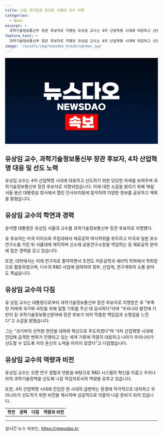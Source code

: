 ```yaml
---
title: 신임 과기장관 유상임 서울대 교수 지명
categories:
  - News
excerpt: >
  과학기술정보통신부 장관 후보자로 지명된 유상임 교수는 4차 산업혁명 시대에 대응하고 선도하기 위해 노력할 의지를 밝히고 있다. 미국과 일본 유수 연구소를 거쳐 온 그는 재료공학 분야에서 다양한 활동을 펼쳤으며, 정부와 산업계, 연구계와의 소통 능력을 강조했다. 또한, 4차 산업혁명 시대에 대응하고 우리나라가 선도할 수 있도록 최선을 다하겠다는 다짐을 전하며 자신의 역량을 강조했다.
feature_text: >
  과학기술정보통신부 장관 후보자로 지명된 유상임 교수는 4차 산업혁명 시대에 대응하고 선도하기 위해 노력할 의지를 밝히고 있다. 미국과 일본 유수 연구소를 거쳐 온 그는 재료공학 분야에서 다양한 활동을 펼쳤으며, 정부와 산업계, 연구계와의 소통 능력을 강조했다. 또한, 4차 산업혁명 시대에 대응하고 우리나라가 선도할 수 있도록 최선을 다하겠다는 다짐을 전하며 자신의 역량을 강조했다.
image: '/assets/img/newsdao_breakingnews.jpg'
---
```


<p><img src="/assets/img/newsdao_breakingnews.jpg" alt="firstkoreanews 속보" /></p>

<h2>유상임 교수, 과학기술정보통신부 장관 후보자, 4차 산업혁명 대응 및 선도 노력</h2>

<p data-ke-size="size16">유상임 교수는 4차 산업혁명 시대에 대응하고 선도하기 위한 당당한 자세를 보여주며 과학기술정보통신부 장관 후보자로 지명되었습니다. 이에 대한 소감을 밝히기 위해 18일 서울 용산 대통령실 청사에서 열린 인사브리핑에 참석하여 다양한 정보를 공유하고 계획을 밝혔습니다.</p>

<h2 data-ke-size="size26">유상임 교수의 학연과 경력</h2>

<p data-ke-size="size16">윤석열 대통령은 유상임 서울대 교수를 과학기술정보통신부 장관 후보자로 지명했다.</p>

<p data-ke-size="size16">유 후보자는 미국 아이오와 주립대에서 재료공학 박사학위를 취득하고 미국과 일본 유수 연구소를 거친 뒤 서울대에 재직하며 신소재 공동연구소장을 역임하는 등 재료공학 분야에 힘쓴 경력을 갖고 있습니다.</p>

<p data-ke-size="size16">또한, 대학에서는 미래 연구자로 활약하면서 초전도 저온공학과 세라믹 학회에서 학회장으로 활동하였으며, 다수의 R&D 사업에 참여하여 정부, 산업계, 연구계와의 소통 분야도 폭넓습니다.</p>

<h2 data-ke-size="size26">유상임 교수의 다짐</h2>

<p data-ke-size="size16">유 상임 교수는 대통령으로부터 과학기술정보통신부 장관 후보자로 지명받은 후 "부족한 저에게 국가와 국민을 위해 일할 기회를 주신 데 감사하다"라며 "우리나라 발전에 기반이 된 과학기술정보통신분야에 장관 후보가 되어 막중한 책임감과 소명감을 느낀다"고 소감을 밝혔습니다.</p>

<p data-ke-size="size16">그는 "과기부의 산적한 현안을 대화와 혁신으로 주도하겠다"며 "4차 산업혁명 시대에 진입해 급격한 변화가 진행되고 있는 세계 기류에 적절히 대응하고 나아가 우리나라가 선도할 수 있도록 저의 혼신의 노력을 아끼지 않겠다"고 다짐했습니다.</p>

<h2 data-ke-size="size26">유상임 교수의 역량과 비전</h2>

<p data-ke-size="size16">유상임 교수는 오랜 연구 경험과 연륜을 바탕으로 R&D 시스템의 혁신을 이끌고 우리나라의 과학기술정책을 선도해 나갈 적임자로서의 역량을 갖추고 있습니다.</p>

<p data-ke-size="size16">또한, 4차 산업혁명 시대에 진입한 현 시대의 급변하는 환경에 적극적으로 대처하고 우리나라가 선도하기 위한 비전을 제시하며 성공적으로 이끌어 나갈 준비가 되어 있습니다.</p>

<table>
    <tr>
        <td style="text-align: center; height: 17px;"><b>학연</b></td>
        <td style="text-align: center; height: 17px;"><b>경력</b></td>
        <td style="text-align: center; height: 17px;"><b>다짐</b></td>
        <td style="text-align: center; height: 17px;"><b>역량과 비전</b></td>
    </tr>
</table>

<p><hr></p>
실시간 뉴스 속보는, <a href="https://newsdao.kr" rel="dofollow">https://newsdao.kr</a>


